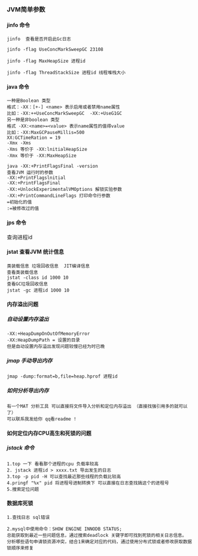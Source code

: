 ### JVM简单参数 
#### jinfo 命令 
    jinfo  查看是否开启此Gc日志
    
    jinfo -flag UseConcMarkSweepGC 23108 
    
    jinfo -flag MaxHeapSize 进程id
    
    jinfo -flag ThreadStackSize 进程id 线程堆栈大小


#### java 命令 
    
    一种是Boolean 类型 
    格式：-XX：[+-] <name> 表示启用或者禁用name属性
    比如：-XX:++UseConcMarkSweepGC  -XX:+UseG1GC
    另一种是非boolean 类型
    格式 -XX:<name>=<value> 表示name属性的值得value
    比如：-XX:MaxGCPauseMillis=500
    XX:GCTimeRation = 19 
    -Xmx -Xms
    -Xms 等价于 -XX:lnitialHeapSize
    -Xmx 等价于 -XX:MaxHeapSize
    
    java -XX:+PrintFlagsFinal -version
    查看JVM 运行时的参数
    -XX:+PrintFlagslnitial
    -XX:+PrintFlagsFinal
    -XX:+UnlockExperimentalVMOptions 解锁实验参数
    -XX:+PrintCommandLineFlags 打印命令行参数
    =初始化的值 
    :=被修改过的值

#### jps 命令 

查询进程id 

#### jstat 查看JVM 统计信息

    类装载信息 垃圾回收信息  JIT编译信息 
    查看类装载信息 
    jstat -class id 1000 10
    查看GC垃圾回收信息
    jstat -gc 进程id 1000 10 

#### 内存溢出问题

##### 自动设置内存溢出
    -XX:+HeapDumpOnOutOfMemoryError
    -XX:HeapDumpPath = 设置的目录
    但是自动设置内存溢出发现问题较慢已经为时已晚

##### jmap 手动导出内存

    jmap -dump:format=b,file=heap.hprof 进程id

##### 如何分析导出内存 

    有一个MAT 分析工具 可以直接将文件导入分析和定位内存溢出 （直接找强引用多的就可以了）
    可以联系我发给你 qq看readme !

#### 如何定位内存CPU高生和死锁的问题

##### jstack 命令

    1.top 一下 看看那个进程的cpu 负载率较高
    2. jstack 进程id > xxxx.txt 导出发生的日志
    3.top -p pid -H 可以查找最近那些线程的负载比较高
    4.pringf "%x" pid 将进程号进制转换下 可以直接在日志查找搞这个的进程号
    5.搜索定位问题

#### 数据库死锁
    1.查找日志 sql错误
    
    2.mysql中使用命令：SHOW ENGINE INNODB STATUS;
    总能获取到最近一些问题信息，通过搜索deadlock 关键字即可找到死锁的相关日志信息。
    分析哪些语句申请锁资源冲突，结合1来确定对应的代码，通过使用分布式锁或者修改获取数据锁顺序来修复
